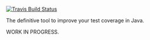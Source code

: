 [![Travis Build Status](https://api.travis-ci.org/lantoli/greatcoverage-java.png)](http://travis-ci.org/lantoli/greatcoverage-java)

The definitive tool to improve your test coverage in Java.

WORK IN PROGRESS.
